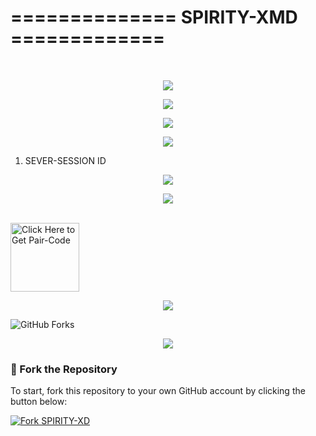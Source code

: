 # ============== SPIRITY-XMD ============= 
 <br/>
</div>
<p align="center">
  <img src="https://i.imgur.com/LyHic3i.gif" />
</p>

<p align="center">
  <img src="https://files.catbox.moe/zmhz85.jpg" />
</p>

<p align="center">
  <img src="https://i.imgur.com/LyHic3i.gif" />
</p>
<p align="center">
  <img src="https://i.imgur.com/LyHic3i.gif" />
</p>

1. SEVER-SESSION ID
   <br/>
   
<p align="center">
  <img src="https://i.imgur.com/LyHic3i.gif" />
</p>

<p align="center">
  <img src="https://i.imgur.com/LyHic3i.gif" />
</p>
   <br/>
<a href="https://spirity-xmd-paire.onrender.com/"><img src="https://img.shields.io/badge/SESSION_ID-blue" alt="Click Here to Get Pair-Code" width="110"></a>


<p align="center">
  <img src="https://i.imgur.com/LyHic3i.gif" />
</p>

<img src="https://img.shields.io/github/forks/NICE-BOY226/NICEBOY-XD?style=flat&color=1E88E5&logo=github&logoColor=white&label=Forks" alt="GitHub Forks" />


<p align="center">
  <img src="https://i.imgur.com/LyHic3i.gif" />
</p>


### 🚀 Fork the Repository

To start, fork this repository to your own GitHub account by clicking the button below:

<a href="https://github.com/DARKMAN226/SPIRITY-XMD/fork"><img src="https://img.shields.io/github/forks/DARKMAN226/SPIRITY-XMD?style=for-the-badge&logo=github&color=4c1&label=Fork%20SPIRITY-XMD" alt="Fork SPIRITY-XD" /></a>
   
